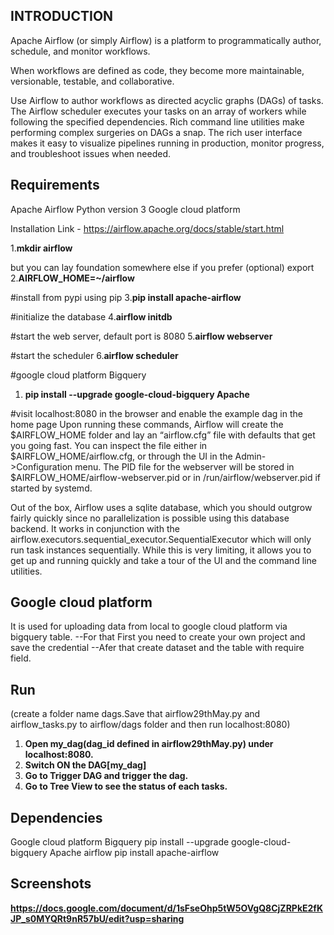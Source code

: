 ## INTRODUCTION
Apache Airflow (or simply Airflow) is a platform to programmatically author, schedule, and monitor workflows.

When workflows are defined as code, they become more maintainable, versionable, testable, and collaborative.

Use Airflow to author workflows as directed acyclic graphs (DAGs) of tasks. The Airflow scheduler executes your tasks on an array of workers while following the specified dependencies. Rich command line utilities make performing complex surgeries on DAGs a snap. The rich user interface makes it easy to visualize pipelines running in production, monitor progress, and troubleshoot issues when needed.


## Requirements
Apache Airflow Python version 3 Google cloud platform


Installation
Link - https://airflow.apache.org/docs/stable/start.html

1.**mkdir airflow**

but you can lay foundation somewhere else if you prefer (optional) export 2.**AIRFLOW_HOME=~/airflow**

#install from pypi using pip
3.**pip install apache-airflow**

#initialize the database
4.**airflow initdb**

#start the web server, default port is 8080
5.**airflow webserver**

#start the scheduler
6.**airflow scheduler**

#google cloud platform Bigquery
1. **pip install --upgrade google-cloud-bigquery Apache**

#visit localhost:8080 in the browser and enable the example dag in the home page
Upon running these commands, Airflow will create the $AIRFLOW_HOME folder and lay an “airflow.cfg” file with defaults that get you going fast. You can inspect the file either in $AIRFLOW_HOME/airflow.cfg, or through the UI in the Admin->Configuration menu. The PID file for the webserver will be stored in $AIRFLOW_HOME/airflow-webserver.pid or in /run/airflow/webserver.pid if started by systemd.

Out of the box, Airflow uses a sqlite database, which you should outgrow fairly quickly since no parallelization is possible using this database backend. It works in conjunction with the airflow.executors.sequential_executor.SequentialExecutor which will only run task instances sequentially. While this is very limiting, it allows you to get up and running quickly and take a tour of the UI and the command line utilities.

## Google cloud platform
It is used for uploading data from local to google cloud platform via bigquery table. --For that First you need to create your own project and save the credential --Afer that create dataset and the table with require field.

## Run
(create a folder name dags.Save that airflow29thMay.py and airflow_tasks.py to airflow/dags folder and then run localhost:8080)

1. **Open my_dag(dag_id defined in airflow29thMay.py) under localhost:8080.**
2. **Switch ON the DAG[my_dag]**
3. **Go to Trigger DAG and trigger the dag.**
4. **Go to Tree View to see the status of each tasks.**

## Dependencies
Google cloud platform Bigquery pip install --upgrade google-cloud-bigquery Apache airflow pip install apache-airflow

## Screenshots
**https://docs.google.com/document/d/1sFseOhp5tW5OVgQ8CjZRPkE2fKJP_s0MYQRt9nR57bU/edit?usp=sharing**



